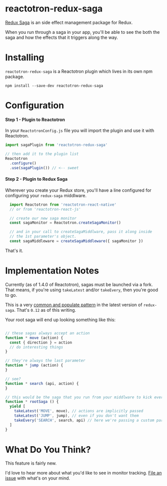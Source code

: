 <!-- UPDATE  -->
# reactotron-redux-saga

[Redux Saga](https://github.com/yelouafi/redux-saga) is an side effect management package for Redux.

When you run through a saga in your app, you'll be able to see the both the saga and how the effects that it triggers along the way.

<!-- TODO: Fix -->
<!-- In simple mode (default), it shows 1 line per effect.

![Simple](./images/redux-saga/simple.png)

In detailed mode, you can see the inputs and outputs of each action.

![Expanded](./images/redux-saga/expanded.png) -->

# Installing

`reactotron-redux-saga` is a Reactotron plugin which lives in its own npm package.

```
npm install --save-dev reactotron-redux-saga
```

# Configuration


#### Step 1 - Plugin to Reactotron
In your `ReactotronConfig.js` file you will import the plugin and use it with Reactotron.

```js
import sagaPlugin from 'reactotron-redux-saga'

// then add it to the plugin list
Reactotron
  .configure()
  .use(sagaPlugin()) // <-- sweet
```

#### Step 2 - Plugin to Redux Saga

Wherever you create your Redux store, you'll have a line configured for configuring your `redux-saga` middlware.

```js
  import Reactotron from 'reactotron-react-native'
  // or from 'reactotron-react-js'

  // create our new saga monitor
  const sagaMonitor = Reactotron.createSagaMonitor()

  // and in your call to createSagaMiddlware, pass it along inside
  // the 1st parameter's object.
  const sagaMiddleware = createSagaMiddleware({ sagaMonitor })
```

That's it.

# Implementation Notes

Currently (as of 1.4.0 of Reactotron), sagas must be launched via a fork.  That means, if you're using `takeLatest` and/or `takeEvery`, then you're good to go.

This is a very [common and populate pattern](`https://github.com/yelouafi/redux-saga#sagasjs`) in the latest version of `redux-saga`.  That's `0.12` as of this writing.

Your root saga will end up looking something like this:

```js

// these sagas always accept an action
function * move (action) {
  const { direction } = action
  // do interesting things
}

// they're always the last parameter
function * jump (action) {
}

// see?
function * search (api, action) {
}

// this would be the saga that you run from your middlware to kick everything off
function * rootSaga () {
  yield [
    takeLatest('MOVE', move), // actions are implicitly passed
    takeLatest('JUMP', jump), // even if you don't want them
    takeEvery('SEARCH', search, api) // here we're passing a custom param
  ]
}
```

# What Do You Think?

This feature is fairly new.

I'd love to hear more about what you'd like to see in monitor tracking.  [File an issue](https://github.com/reactotron/reactotron/issues) with what's on your mind.
